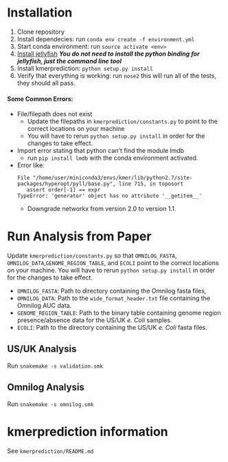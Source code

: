 # Installation

1. Clone repository
1. Install dependecies: run `conda env create -f environment.yml`
1. Start conda environment: run `source activate <env>`
1. [Install jellyfish](https://github.com/gmarcais/Jellyfish "Jellyfish GitHub") __*You do not need to install the python binding for jellyfish, just the command line tool*__
1. Install kmerprediction: `python setup.py install`
1. Verify that everything is working: run `nose2` this will run all of the tests, they should all pass.

#### Some Common Errors:

* File/filepath does not exist
  * Update the filepaths in `kmerprediction/constants.py` to point to the correct locations on your machine
  * You will have to rerun `python setup.py install` in order for the changes to take effect.
* Import error stating that python can't find the module lmdb
  * run `pip install lmdb` with the conda environment activated.
* Error like:
    ```
    File "/home/user/miniconda3/envs/kmer/lib/python2.7/site-packages/hyperopt/pyll/base.py", line 715, in toposort
       assert order[-1] == expr
    TypeError: 'generator' object has no attribute '__getitem__'
    ```
  * Downgrade networkx from version 2.0 to version 1.1.


# Run Analysis from Paper

Update `kmerprediction/constants.py` so that `OMNILOG_FASTA`, `OMNILOG_DATA`,`GENOME_REGION_TABLE`, and `ECOLI` point to the correct locations on your machine. You will have to rerun `python setup.py install` in order for the changes to take effect. 

* `OMNILOG_FASTA`: Path to directory containing the Omnilog fasta files,
* `OMNILOG_DATA`: Path to the `wide_format_header.txt` file containing the Omnilog AUC data.
* `GENOME_REGION_TABLE`: Path to the binary table containing genome region presence/absence data for the US/UK _e. Coli_ samples.
* `ECOLI`: Path to the directory containing the US/UK _e. Coli_ fasta files.

## US/UK Analysis

Run `snakemake -s validation.smk`

## Omnilog Analysis

Run `snakemake -s omnilog.smk`

# kmerprediction information

See `kmerprediction/README.md`
